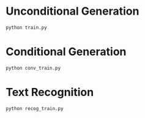 
# Unconditional Generation

```
python train.py 

```

# Conditional Generation

```
python conv_train.py

```
# Text Recognition

```
python recog_train.py

```
